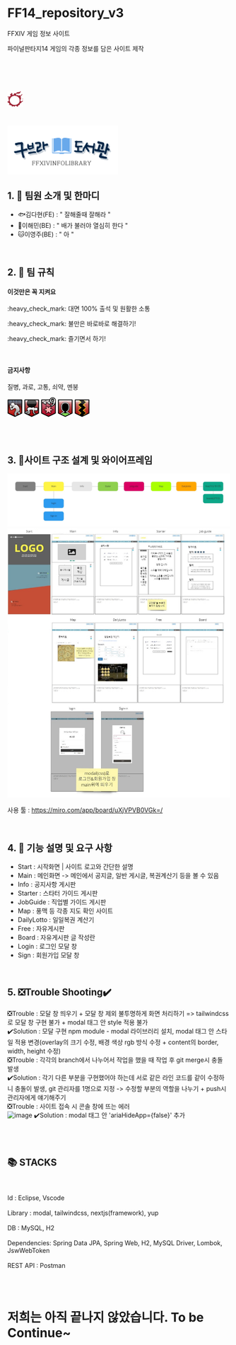# FF14_repository_v3
FFXIV 게임 정보 사이트 

파이널판타지14 게임의 각종 정보를 담은 사이트 제작

<br></br>

# <img src="/images_2/PngItem_1173386.png"  width="35px" height="35px" >  


 <br><img src="/images_2/구브라도서관_logo.png"  width="250px" height="110px">
  


## 1. :penguin: 팀원 소개 및 한마디


- :fish:김다현(FE) : " 잘해줄때 잘해라 "
- :ant:이해민(BE) : " 배가 불러야 열심히 한다 "
- :cat:이영주(BE) : " 아  "
<br>

## 2. :sheep: 팀 규칙

#### 이것만은 꼭 지켜요
<div>
<P>:heavy_check_mark: 대면 100% 출석 및 원활한 소통
<P>:heavy_check_mark: 불만은 바로바로 해결하기!
<P>:heavy_check_mark: 즐기면서 하기!

 </div>
 <br>
 
 
 
 
#### 금지사항

질병, 과로, 고통, 쇠약, 멘붕
<div>

<img src="/images_2/ff14_디버프_질병.png"  width="34x" height="45px" >	
 <img src="/images_2/ff14_디버프_과중력.png"   width="34x" height="45px" >  
  <img src="/images_2/ff14_디버프_고통9.png"  width="34x" height="45px" >  
  <img src="/images_2/ff14_디버프_쇠약(강).png"   width="34x" height="45px"  >  
   <img src="/images_2/ff14_디버프_마비.png"  width="34x" height="45px"  >  

</div>

<br></br>

## 3. :rabbit2:사이트 구조 설계 및 와이어프레임

<img src="/images_2/ff14.jpg" >
<img src="/images_2/ff14 (1).jpg" >

사용 툴 : https://miro.com/app/board/uXjVPVB0VGk=/

<br>

 
 
 
 
## 4. :bug: 기능 설명 및 요구 사항

- Start : 시작화면 | 사이트 로고와 간단한 설명
- Main  : 메인화면 -> 메인에서 공지글, 일반 게시글, 복권계산기 등을 볼 수 있음
- Info  : 공지사항 게시판
- Starter  : 스타터 가이드 게시판
- JobGuide : 직업별 가이드 게시판
- Map : 풍맥 등 각종 지도 확인 사이트
- DailyLotto : 일일복권 계산기
- Free : 자유게시판
- Board : 자유게시판 글 작성란
- Login : 로그인 모달 창
- Sign : 회원가입 모달 창



<br>


## 5. ❎Trouble Shooting✔️ 
 

❎Trouble : 모달 창 띄우기 + 모달 창 제외 불투명하게 화면 처리하기 =>  tailwindcss로 모달 창 구현 불가 + modal 태그 안 style 적용 불가</br>
✔️Solution : 모달 구현 npm module - modal 라이브러리 설치, modal 태그 안 스타일 적용 변경(overlay의 크기 수정, 배경 색상 rgb 방식 수정 + content의 border, width, height 수정)</br>
❎Trouble : 각각의 branch에서 나누어서 작업을 했을 때 작업 후 git merge시 충돌 발생 </br>
✔️Solution : 각기 다른 부분을 구현했어야 하는데 서로 같은 라인 코드를 같이 수정하니 충돌이 발생, git 관리자를 1명으로 지정 ->  수정할 부분의 역할을 나누기 + push시 관리자에게 얘기해주기</br>
❎Trouble :
 사이트 접속 시 콘솔 창에 뜨는 에러 </br>
 ![image](https://user-images.githubusercontent.com/106312483/194206540-c350f7b1-6574-4d53-839c-3f19c8960f04.png)
✔️Solution : modal 태그 안 'ariaHideApp={false}' 추가 </br>


  

<br> </br>
 
 
 
## 📚 STACKS
<br></br>
Id : Eclipse, Vscode
<br></br>
Library : modal, tailwindcss, nextjs(framework), yup
<br></br>
DB : MySQL, H2
<br></br>
Dependencies: Spring Data JPA, Spring Web, H2, MySQL Driver, Lombok, JswWebToken
<br></br>
REST API : Postman
<br></br>
<div> 
 
</br>

<h1>저희는 아직 끝나지 않았습니다. To be Continue~ </h1>


 
  <br>
 
  <br>
 
  <br>
</div>
